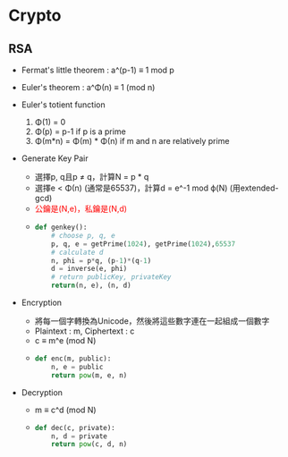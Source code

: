 # Crypto

## RSA
* Fermat's little theorem : a^(p-1) ≡ 1 mod p
* Euler's theorem : a^Φ(n) ≡ 1 (mod n)
* Euler's totient function
  1. Φ(1) = 0
  2. Φ(p) = p-1 if p is a prime
  3. Φ(m*n) = Φ(m) * Φ(n) if m and n are relatively prime

* Generate Key Pair
  * 選擇p, q且p ≠ q，計算N = p * q
  * 選擇e < Φ(n) (通常是65537)，計算d = e^-1 mod ф(N) (用extended-gcd)
  * <span style="color:red">公鑰是(N,e)，私鑰是(N,d)</span>
  * ```python
    def genkey():
        # choose p, q, e
        p, q, e = getPrime(1024), getPrime(1024),65537
        # calculate d
        n, phi = p*q, (p-1)*(q-1)
        d = inverse(e, phi)
        # return publicKey, privateKey
        return(n, e), (n, d)
    ```
* Encryption
  * 將每一個字轉換為Unicode，然後將這些數字連在一起組成一個數字
  * Plaintext : m, Ciphertext : c
  * c ≡ m^e (mod N)
  * ```python
    def enc(m, public):
        n, e = public
        return pow(m, e, n)
    ```
* Decryption
  * m ≡ c^d (mod N)
  * ```python
    def dec(c, private):
        n, d = private
        return pow(c, d, n)
    ```